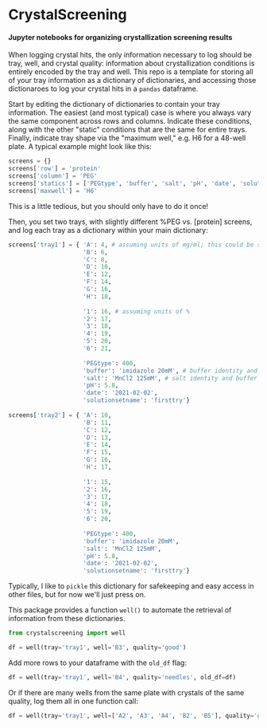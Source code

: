 # CrystalScreening
#### Jupyter notebooks for organizing crystallization screening results
When logging crystal hits, the only information necessary to log should be tray, well, and crystal quality: information about crystallization conditions is entirely encoded by the tray and well. This repo is a template for storing all of your tray information as a dictionary of dictionaries, and accessing those dictionaroes to log your crystal hits in a `pandas` dataframe.  
  
Start by editing the dictionary of dictionaries to contain your tray information. The easiest (and most typical) case is where you always vary the same component across rows and columns. Indicate these conditions, along with the other "static" conditions that are the same for entire trays. Finally, indicate tray shape via the "maximum well," e.g. H6 for a 48-well plate. A typical example might look like this:
```python
screens = {}
screens['row'] = 'protein'
screens['column'] = 'PEG'
screens['statics'] = ['PEGtype', 'buffer', 'salt', 'pH', 'date', 'solutionsetname']
screens['maxwell'] = 'H6'
```
This is a little tedious, but you should only have to do it once!  
  
Then, you set two trays, with slightly different %PEG vs. [protein] screens, and log each tray as a dictionary within your main dictionary:
```python
screens['tray1'] = { 'A': 4, # assuming units of mg/ml; this could be specified as a static parameter if desired
                     'B': 6,
                     'C': 8,
                     'D': 10,
                     'E': 12,
                     'F': 14,
                     'G': 16,
                     'H': 18,
               
                     '1': 16, # assuming units of %
                     '2': 17,
                     '3': 18,
                     '4': 19,
                     '5': 20,
                     '6': 21,
           
                     'PEGtype': 400,
                     'buffer': 'imidazole 20mM', # buffer identity and buffer concentration could be separate parameters
                     'salt': 'MnCl2 125mM', # salt identity and buffer concentration could be separate parameters
                     'pH': 5.8,
                     'date': '2021-02-02',
                     'solutionsetname': 'firsttry'}
                     
screens['tray2'] = { 'A': 10,
                     'B': 11,
                     'C': 12,
                     'D': 13,
                     'E': 14,
                     'F': 15,
                     'G': 16,
                     'H': 17,
               
                     '1': 15,
                     '2': 16,
                     '3': 17,
                     '4': 18,
                     '5': 19,
                     '6': 20,
           
                     'PEGtype': 400,
                     'buffer': 'imidazole 20mM',
                     'salt': 'MnCl2 125mM',
                     'pH': 5.8,
                     'date': '2021-02-02',
                     'solutionsetname': 'firsttry'}
```
Typically, I like to `pickle` this dictionary for safekeeping and easy access in other files, but for now we'll just press on.  
  
This package provides a function `well()` to automate the retrieval of information from these dictionaries. 
```python
from crystalscreening import well

df = well(tray='tray1', well='B3', quality='good')
```
Add more rows to your dataframe with the `old_df` flag:
```python
df = well(tray='tray1', well='B4', quality='needles', old_df=df)
```
Or if there are many wells from the same plate with crystals of the same quality, log them all in one function call:
```python
df = well(tray='tray1', well=['A2', 'A3', 'A4', 'B2', 'B5'], quality='good')
```
